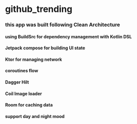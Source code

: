 # github_trending

<h3> this app was built following Clean Architecture 
<h4> using BuildSrc for dependency management with Kotlin DSL
<h4> Jetpack compose for building UI state
<h4> Ktor for managing network
<h4> coroutines flow
<h4> Dagger Hilt
<h4> Coil Image loader
<h4> Room for caching data
<h4> support day and night mood 

